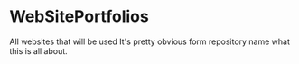 # WebSitePortfolios
All websites that will be used
It's pretty obvious form repository name what this is all about.
